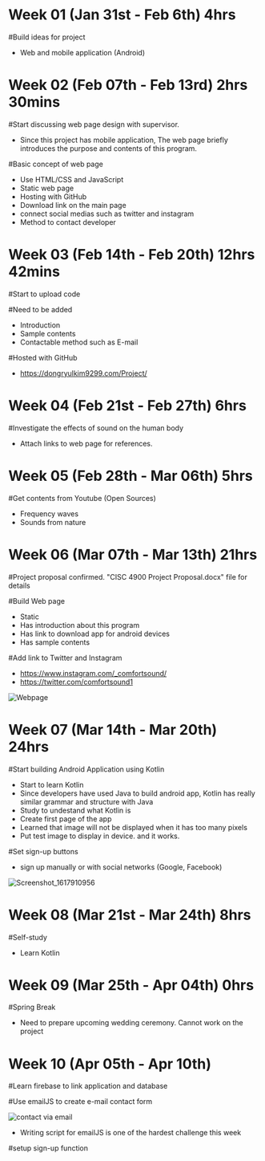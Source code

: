 # Week 01 (Jan 31st - Feb 6th) 4hrs

  #Build ideas for project
  
   - Web and mobile application (Android)
  
# Week 02 (Feb 07th - Feb 13rd) 2hrs 30mins

  #Start discussing web page design with supervisor.
   
   - Since this project has mobile application, 
     The web page briefly introduces the purpose and contents of this program.
    
  #Basic concept of web page
   
   - Use HTML/CSS and JavaScript
   - Static web page
   - Hosting with GitHub
   - Download link on the main page
   - connect social medias such as twitter and instagram
   - Method to contact developer
  
# Week 03 (Feb 14th - Feb 20th) 12hrs 42mins

  #Start to upload code
  
  #Need to be added
  
   - Introduction
   - Sample contents
   - Contactable method such as E-mail
    
   #Hosted with GitHub
   
   - https://dongryulkim9299.com/Project/

# Week 04 (Feb 21st - Feb 27th) 6hrs
  
  #Investigate the effects of sound on the human body
  - Attach links to web page for references.

# Week 05 (Feb 28th - Mar 06th) 5hrs

  #Get contents from Youtube (Open Sources)
  
   - Frequency waves
   - Sounds from nature
  
# Week 06 (Mar 07th - Mar 13th) 21hrs

  #Project proposal confirmed. "CISC 4900 Project Proposal.docx" file for details
    
  #Build Web page
  
   - Static
   - Has introduction about this program
   - Has link to download app for android devices
   - Has sample contents
    
   #Add link to Twitter and Instagram
   
   - https://www.instagram.com/_comfortsound/
   - https://twitter.com/comfortsound1
  
   ![Webpage](https://user-images.githubusercontent.com/70281650/114076734-022c8600-9875-11eb-9119-e51c5011c668.PNG)
  
# Week 07 (Mar 14th - Mar 20th) 24hrs

   #Start building Android Application using Kotlin
   
   - Start to learn Kotlin
   - Since developers have used Java to build android app, Kotlin has really similar grammar and structure with Java
   - Study to undestand what Kotlin is
   - Create first page of the app
   - Learned that image will not be displayed when it has too many pixels
   - Put test image to display in device. and it works.
  
   #Set sign-up buttons 
    
   - sign up manually or with social networks (Google, Facebook)
  
   ![Screenshot_1617910956](https://user-images.githubusercontent.com/70281650/114086797-11b1cc00-9881-11eb-8f6b-eb48a7c62f2c.png)


# Week 08 (Mar 21st - Mar 24th) 8hrs

  #Self-study
  
   - Learn Kotlin
    

# Week 09 (Mar 25th - Apr 04th) 0hrs
  
  #Spring Break
  
   - Need to prepare upcoming wedding ceremony. Cannot work on the project
  
# Week 10 (Apr 05th - Apr 10th) 

  #Learn firebase to link application and database
  
  #Use emailJS to create e-mail contact form
  
  ![contact via email](https://user-images.githubusercontent.com/70281650/114085297-2e4d0480-987f-11eb-8c78-b1d2fcc81358.PNG)
   - Writing script for emailJS is one of the hardest challenge this week
  
  #setup sign-up function
  











  
